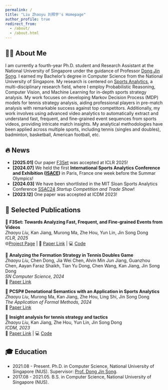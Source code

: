 ```yaml
---
permalink: /
title: "Liu Zhaoyu 刘照宇's Homepage"
author_profile: true
redirect_from: 
  - /about/
  - /about.html
---
```


## 👋🏻 About Me
I am currently a fourth-year Ph.D. student and Research Assistant at the National University of Singapore under the guidance of Professor [Dong Jin Song](https://www.comp.nus.edu.sg/~dongjs/). I earned my Bachelor’s degree in Computer Science from the National University of Singapore. My research is centered on [Sports Analytics](https://nus-sports-analytics.github.io/), a multi-disciplinary research field, where I employ Probabilistic Reasoning, Computer Vision, and Machine Learning for in-depth sports strategy analysis. My work focuses on developing Markov Decision Process (MDP) models for tennis strategy analysis, aiding professional players in pre-match analysis with remarkable success against top competitors. Additionally, my work involves using advanced video analytics to automatically extract and understand fast, frequent, and fine-grained event sequences from sports videos, providing intricate match insights. My analytical methodologies have been applied across multiple sports, including tennis (singles and doubles), badminton, basketball, American football, etc.


## 🔥 News
- **[2025.01]** Our paper [F3Set](https://lzyandy.github.io/f3set-website/) was accepted at ICLR 2025!
- **[2024.07]** We held the first **International Sports Analytics Conference and Exhibition ([ISACE](https://formal-analysis.com/isace/2024/))** in Paris, France one week before the Summar Olympics!
- **[2024.03]** We have been shortlisted in the MIT Sloan Sports Analytics Conference [SSAC24](https://www.sloansportsconference.com/) *Startup Competition and Trade Show*!
- **[2023.12]** One paper was accepted at ICDM 2023!


## 📝 Selected Publications
📖 **F3Set: Towards Analyzing Fast, Frequent, and Fine-grained Events from Videos**  
*Zhaoyu Liu*, Kan Jiang, Murong Ma, Zhe Hou, Yun Lin, Jin Song Dong  
_ICLR, 2025_  
🌐[Project Page](https://lzyandy.github.io/f3set-website/) | 🔗 [Paper Link](https://openreview.net/pdf?id=vlg5WRKHxh) | 💻 [Code](https://github.com/F3Set/F3Set)

📖 **Analyzing the Formation Strategy in Tennis Doubles Game**  
*Zhaoyu Liu*, Chen Dong, Jia Wei Chen, Alvin Min Jun Jiang, Guanzhou Chen, Aayan Faraz Shaikh, Tian Yu Dong, Chen Wang, Kan Jiang, Jin Song Dong  
_SN Computer Science, 2024_  
🔗 [Paper Link](https://link.springer.com/article/10.1007/s42979-024-03598-3)  

📖 **PCSP# Denotational Semantics with an Application in Sports Analytics**  
*Zhaoyu Liu*, Murong Ma, Kan Jiang, Zhe Hou, Ling Shi, Jin Song Dong  
_The Application of Formal Methods, 2024_  
🔗 [Paper Link](https://zhehou.github.io/papers/PCSP-Denotational-Semantics-with-an-Application-in-Sports-Analytics.pdf) 

📖 **Insight analysis for tennis strategy and tactics**  
*Zhaoyu Liu*, Kan Jiang, Zhe Hou, Yun Lin, Jin Song Dong  
_ICDM, 2023_  
🔗 [Paper Link](https://www.depintel.com/papers/icdm2023.pdf) | 💻 [Code](https://github.com/LZYAndy/Insight_Strategy)



## 🎓 Education
- 2021.08 - Present. Ph.D. in Computer Science, National University of Singapore (NUS). Supervisor: [Prof. Dong Jin Song](https://www.comp.nus.edu.sg/~dongjs/).
- 2017.08 - 2021.05. B.S. in Computer Science, National University of Singapore (NUS). 


